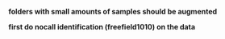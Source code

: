 **folders with small amounts of samples should be augmented**

**first do nocall identification (freefield1010) on the data**